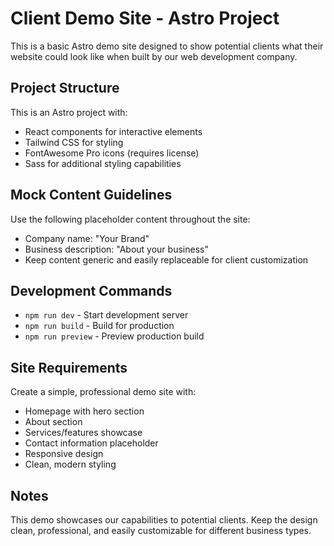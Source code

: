 # Client Demo Site - Astro Project

This is a basic Astro demo site designed to show potential clients what their website could look like when built by our web development company.

## Project Structure

This is an Astro project with:
- React components for interactive elements
- Tailwind CSS for styling
- FontAwesome Pro icons (requires license)
- Sass for additional styling capabilities

## Mock Content Guidelines

Use the following placeholder content throughout the site:
- Company name: "Your Brand"
- Business description: "About your business"
- Keep content generic and easily replaceable for client customization

## Development Commands

- `npm run dev` - Start development server
- `npm run build` - Build for production
- `npm run preview` - Preview production build

## Site Requirements

Create a simple, professional demo site with:
- Homepage with hero section
- About section
- Services/features showcase
- Contact information placeholder
- Responsive design
- Clean, modern styling

## Notes

This demo showcases our capabilities to potential clients. Keep the design clean, professional, and easily customizable for different business types.